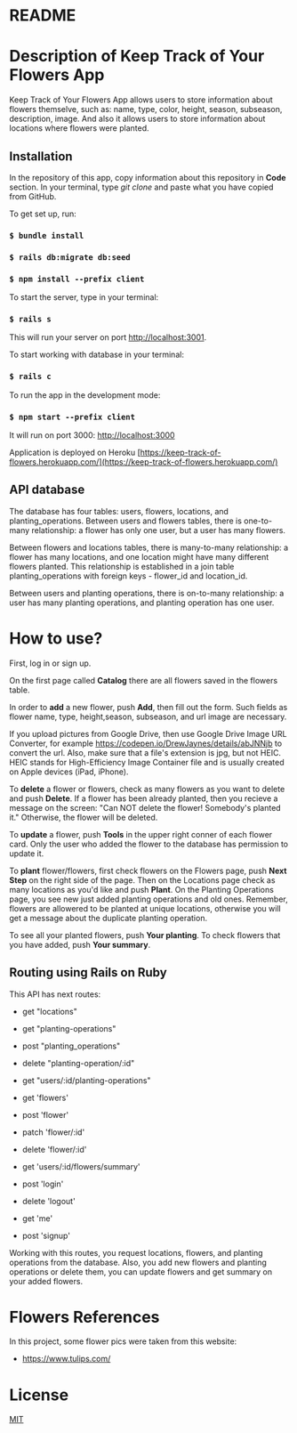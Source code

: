 # README

# Description of Keep Track of Your Flowers App

Keep Track of Your Flowers App allows users to store information about flowers themselve, such as: name, type, color, height, season, subseason, description, image. And also it allows users to store information about locations where flowers were planted. 

## Installation
In the repository of this app, copy information about this repository in **Code** section.
In your terminal, type *git clone* and paste what you have copied from GitHub.

To get set up, run:
### `$ bundle install`
### `$ rails db:migrate db:seed`
### `$ npm install --prefix client`  

To start the server, type in your terminal: 
### `$ rails s`
 
This will run your server on port
[http://localhost:3001](http://localhost:3001).

To start working with database in your terminal:
### `$ rails c`

To run the app in the development mode:
### `$ npm start --prefix client`

It will run on port 3000:
[http://localhost:3000](http://localhost:3000) 

Application is deployed on Heroku [https://keep-track-of-flowers.herokuapp.com/](https://keep-track-of-flowers.herokuapp.com/)

## API database

The database has four tables: users, flowers, locations, and planting_operations. Between users and flowers tables, there is one-to-many relationship: a flower has only one user, but a user has many flowers. 
        
Between flowers and locations tables, there is many-to-many relationship: a flower has many locations, and one location might have many different flowers planted. This relationship is established in a join table planting_operations with foreign keys - flower_id and location_id. 

Between users and planting operations, there is on-to-many relationship: a user has many planting operations, and planting operation has one user.

# How to use?
First, log in or sign up.

On the first page called **Catalog** there are all flowers saved in the flowers table.

In order to **add** a new flower, push **Add**, then fill out the form. Such fields as flower name, type, height,season, subseason, and url image are necessary.

If you upload pictures from Google Drive, then use Google Drive Image URL Converter, for example https://codepen.io/DrewJaynes/details/abJNNjb to convert the url. Also, make sure that a file's extension is jpg, but not HEIC. HEIC stands for High-Efficiency Image Container file and is usually created on Apple devices (iPad, iPhone).

To **delete** a flower or flowers, check as many flowers as you want to delete and push **Delete**. If a flower has been already planted, then you recieve a message on the screen: "Can NOT delete the flower! Somebody's planted it." Otherwise, the flower will be deleted. 

To **update** a flower, push **Tools** in the upper right conner of each flower card. Only the user who added the flower to the database has permission to update it.

To **plant** flower/flowers, first check flowers on the Flowers page, push **Next Step** on the right side of the page. Then on the Locations page check as many locations as you'd like and push **Plant**. On the Planting Operations page, you see new just added planting operations and old ones. Remember, flowers are allowered to be planted at unique locations, otherwise you will get a message about the duplicate planting operation. 

To see all your planted flowers, push **Your planting**. 
To check flowers that you have added, push **Your summary**. 


## Routing using Rails on Ruby

This API has next routes:

-  get "locations"

- get "planting-operations"
- post "planting_operations"
- delete "planting-operation/:id"
- get "users/:id/planting-operations"

- get 'flowers'
- post 'flower'
- patch 'flower/:id'
- delete 'flower/:id'
- get 'users/:id/flowers/summary'

- post 'login'
- delete 'logout'

- get 'me'
- post 'signup'

Working with this routes,  you request locations, flowers, and planting operations from the database. Also, you add new flowers and planting operations or delete them, you can update flowers and get summary on your added flowers.

# Flowers References

In this project, some flower pics were taken from this website:
- https://www.tulips.com/


# License
[MIT](https://choosealicense.com/licenses/mit/)

